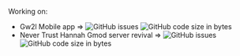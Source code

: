 <!--
**slashouse13/slashouse13** is a ✨ _special_ ✨ repository because its `README.md` (this file) appears on your GitHub profile.

Here are some ideas to get you started:

- 🔭 I’m currently working on ...
- 🌱 I’m currently learning ...
- 👯 I’m looking to collaborate on ...
- 🤔 I’m looking for help with ...
- 💬 Ask me about ...
- 📫 How to reach me: ...
- 😄 Pronouns: ...
- ⚡ Fun fact: ...
-->
Working on:
- Gw2l Mobile app => ![GitHub issues](https://img.shields.io/github/issues/slashouse13/gw2l-react) ![GitHub code size in bytes](https://img.shields.io/github/languages/code-size/slashouse13/gw2l-react)
- Never Trust Hannah Gmod server revival => ![GitHub issues](https://img.shields.io/github/issues/slashouse13/never-trust-hannah) ![GitHub code size in bytes](https://img.shields.io/github/languages/code-size/slashouse13/never-trust-hannah)
